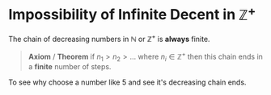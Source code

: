 # Impossibility of Infinite Decent in $\mathbb{Z}^+$

The chain of decreasing numbers in $\mathbb{N}$ or $\mathbb{Z}^+$ is **always** finite.

> **Axiom** / **Theorem**
> if $n_1 \gt n_2 \gt \dotso$ where $n_i\in\mathbb{Z}^+$ then this chain ends in a **finite** number of steps.

To see why choose a number like $5$ and see it's decreasing chain ends. 